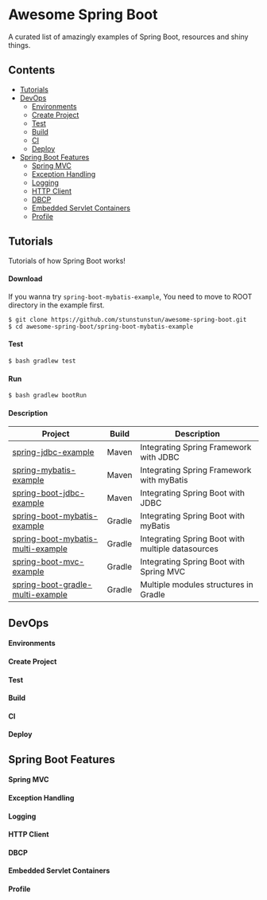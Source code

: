 # Awesome Spring Boot

A curated list of amazingly examples of Spring Boot, resources and shiny things.

## Contents

- [Tutorials](#tutorials)
- [DevOps](#devops)
  - [Environments](#environments)
  - [Create Project](#create-project)
  - [Test](#test)
  - [Build](#build)
  - [CI](#ci)
  - [Deploy](#deploy)
- [Spring Boot Features](#spring-boot-features)
  - [Spring MVC](#spring-mvc)
  - [Exception Handling](#exception-handling)
  - [Logging](#logging)
  - [HTTP Client](#http-client)
  - [DBCP](#dbcp)
  - [Embedded Servlet Containers](#embedded-servlet-containers)
  - [Profile](#profile)
  
## Tutorials

Tutorials of how Spring Boot works!

#### Download

If you wanna try `spring-boot-mybatis-example`, You need to move to ROOT directory in the example first.

```
$ git clone https://github.com/stunstunstun/awesome-spring-boot.git
$ cd awesome-spring-boot/spring-boot-mybatis-example
```

#### Test

```
$ bash gradlew test 
```

#### Run

```
$ bash gradlew bootRun
```

#### Description

Project | Build | Description |
---|---|----
[spring-jdbc-example](https://github.com/stunstunstun/awesome-spring-boot/tree/master/spring-jdbc-example) | Maven | Integrating Spring Framework with JDBC
[spring-mybatis-example](https://github.com/stunstunstun/awesome-spring-boot/tree/master/spring-mybatis-example) | Maven | Integrating Spring Framework with myBatis
[spring-boot-jdbc-example](https://github.com/stunstunstun/awesome-spring-boot/tree/master/spring-boot-jdbc-example) | Maven | Integrating Spring Boot with JDBC
[spring-boot-mybatis-example](https://github.com/stunstunstun/awesome-spring-boot/tree/master/spring-boot-mybatis-example)| Gradle | Integrating Spring Boot with myBatis
[spring-boot-mybatis-multi-example](https://github.com/stunstunstun/awesome-spring-boot/tree/master/spring-boot-mybatis-multi-example) | Gradle | Integrating Spring Boot with multiple datasources
[spring-boot-mvc-example](https://github.com/stunstunstun/awesome-spring-boot/tree/master/spring-boot-mvc-example) | Gradle | Integrating Spring Boot with Spring MVC
[spring-boot-gradle-multi-example](https://github.com/stunstunstun/awesome-spring-boot/tree/master/spring-jdbc-example) | Gradle | Multiple modules structures in Gradle

## DevOps

#### Environments

#### Create Project
    
#### Test

#### Build

#### CI

#### Deploy

## Spring Boot Features

#### Spring MVC

#### Exception Handling

#### Logging

#### HTTP Client

#### DBCP

#### Embedded Servlet Containers

#### Profile

